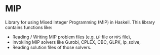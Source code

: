 # MIP

Library for using Mixed Integer Programming (MIP) in Haskell.
This library contains functions like:

* Reading / Writing MIP problem files (e.g. `LP` file or `MPS` file),
* Invokling MIP solvers like Gurobi, CPLEX, CBC, GLPK, lp_solve,
* Reading solution files of those solvers.
